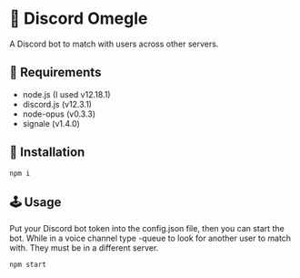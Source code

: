 # 🎤 Discord Omegle
A Discord bot to match with users across other servers. 
## 🧳 Requirements
* node.js (I used v12.18.1)
* discord.js (v12.3.1)
* node-opus (v0.3.3)
* signale (v1.4.0)

## 🔌 Installation
```
npm i
```

## 🕹️ Usage
Put your Discord bot token into the config.json file, then you can start the bot. While in a voice channel type -queue to look for another user to match with. They must be in a different server.
```
npm start
```
